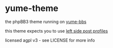 # yume-theme

the phpBB3 theme running on [yume-bbs](https://yume-bbs.net)

this theme expects you to use [left side post profiles](https://www.phpbb.com/customise/db/extension/lftsdpstprfls/)

licensed agpl v3 - see LICENSE for more info
